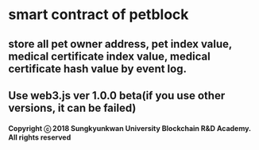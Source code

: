 # smart contract of petblock

## store all pet owner address, pet index value, medical certificate index value, medical certificate hash value by event log.

## Use web3.js ver 1.0.0 beta(if you use other versions, it can be failed)

#### Copyright ⓒ 2018 Sungkyunkwan University Blockchain R&D Academy. All rights reserved

